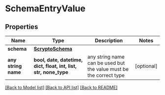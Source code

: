 # SchemaEntryValue


## Properties
Name | Type | Description | Notes
------------ | ------------- | ------------- | -------------
**schema** | [**ScryptoSchema**](ScryptoSchema.md) |  | 
**any string name** | **bool, date, datetime, dict, float, int, list, str, none_type** | any string name can be used but the value must be the correct type | [optional]

[[Back to Model list]](../README.md#documentation-for-models) [[Back to API list]](../README.md#documentation-for-api-endpoints) [[Back to README]](../README.md)


